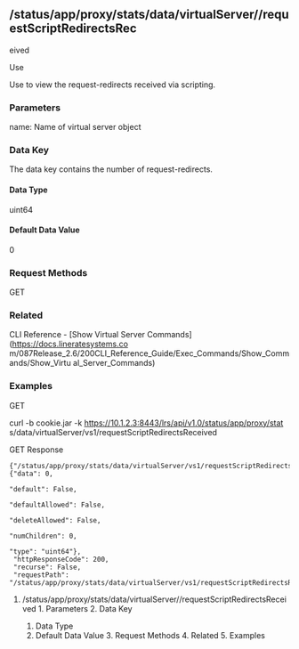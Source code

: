 ## /status/app/proxy/stats/data/virtualServer/<name>/requestScriptRedirectsRec
eived

Use

Use to view the request-redirects received via scripting.

### Parameters

name: Name of virtual server object

### Data Key

The data key contains the number of request-redirects.

#### Data Type

uint64

#### Default Data Value

0

### Request Methods

GET

### Related

CLI Reference - [Show Virtual Server Commands](https://docs.lineratesystems.co
m/087Release_2.6/200CLI_Reference_Guide/Exec_Commands/Show_Commands/Show_Virtu
al_Server_Commands)

### Examples

GET

curl -b cookie.jar -k https://10.1.2.3:8443/lrs/api/v1.0/status/app/proxy/stat
s/data/virtualServer/vs1/requestScriptRedirectsReceived

GET Response

    
    
    {"/status/app/proxy/stats/data/virtualServer/vs1/requestScriptRedirectsReceived": {"data": 0,
                                                                                          "default": False,
                                                                                          "defaultAllowed": False,
                                                                                          "deleteAllowed": False,
                                                                                          "numChildren": 0,
                                                                                          "type": "uint64"},
     "httpResponseCode": 200,
     "recurse": False,
     "requestPath": "/status/app/proxy/stats/data/virtualServer/vs1/requestScriptRedirectsReceived"}
    

  1. /status/app/proxy/stats/data/virtualServer/<name>/requestScriptRedirectsReceived
    1. Parameters
    2. Data Key
      1. Data Type
      2. Default Data Value
    3. Request Methods
    4. Related
    5. Examples

